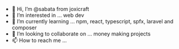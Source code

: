 - 👋 Hi, I’m @sabata from joxicraft
- 👀 I’m interested in ... web dev
- 🌱 I’m currently learning ... npm, react, typescript, spfx, laravel and composer
- 💞️ I’m looking to collaborate on ... money making projects
- 📫 How to reach me ... 

<!---
sabatajoxicraft/sabatajoxicraft is a ✨ special ✨ repository because its `README.md` (this file) appears on your GitHub profile.
You can click the Preview link to take a look at your changes.
--->
